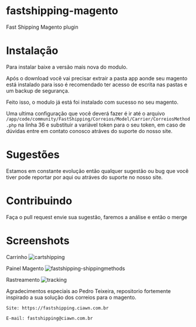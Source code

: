 # fastshipping-magento
Fast Shipping Magento plugin

# Instalação

Para instalar baixe a versão mais nova do modulo.

Após o download você vai precisar extrair a pasta app aonde seu magento está instalado para isso é recomendado ter acesso de escrita nas pastas e um backup de segurança.

Feito isso, o modulo já está foi instalado com sucesso no seu magento.

Uma ultima configuração que você deverá fazer é ir até o arquivo ```/app/code/community/FastShipping/Correios/Model/Carrier/CorreiosMethod.php``` na linha 36 e substituir a variável token para o seu token, em caso de dúvidas entre em contato conosco atráves do suporte do nosso site.

# Sugestões 

Estamos em constante evolução então qualquer sugestão ou bug que você tiver pode reportar por aqui ou atráves do suporte no nosso site.


# Contribuindo

Faça o pull request envie sua sugestão, faremos a análise e então o merge

# Screenshots

Carrinho
![cartshipping](https://cloud.githubusercontent.com/assets/7466894/11922636/98291d36-a77f-11e5-9b8f-f57719fd0322.png)

Painel Magento
![fastshipping-shippingmethods](https://cloud.githubusercontent.com/assets/7466894/11922637/982ba542-a77f-11e5-9744-1f7bfbfed7df.png)

Rastreamento
![tracking](https://cloud.githubusercontent.com/assets/7466894/11922638/9833fa94-a77f-11e5-8d3d-e94ba68eae1f.png)


Agradecimentos especiais ao Pedro Teixeira, repositorio fortemente inspirado a sua solução dos correios para o magento.

```
Site: https://fastshipping.ciawn.com.br

E-mail: fastshipping@ciawn.com.br
```
